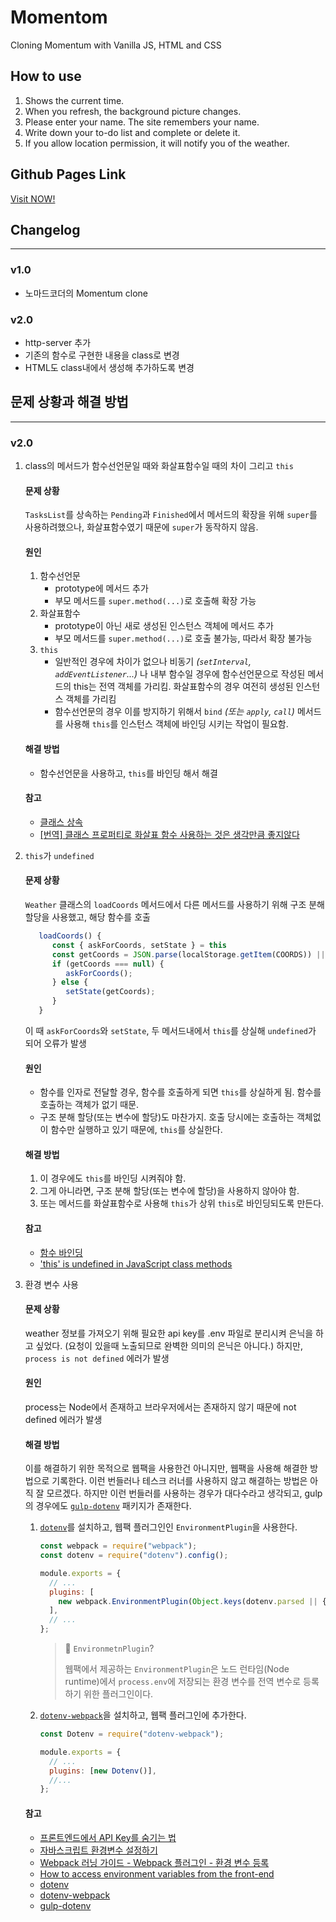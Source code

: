 # Momentom

Cloning Momentum with Vanilla JS, HTML and CSS

## How to use

1. Shows the current time.
2. When you refresh, the background picture changes.
3. Please enter your name. The site remembers your name.
4. Write down your to-do list and complete or delete it.
5. If you allow location permission, it will notify you of the weather.

## Github Pages Link

[Visit NOW!](https://nabeomki.github.io/momentom/)

## Changelog

---

### v1.0

- 노마드코더의 Momentum clone

### v2.0

- http-server 추가
- 기존의 함수로 구현한 내용을 class로 변경
- HTML도 class내에서 생성해 추가하도록 변경

## 문제 상황과 해결 방법

---

### v2.0

1. class의 메서드가 함수선언문일 때와 화살표함수일 때의 차이 그리고 `this`

   #### 문제 상황

   `TasksList`를 상속하는 `Pending`과 `Finished`에서 메서드의 확장을 위해 `super`를 사용하려했으나, 화살표함수였기 때문에 `super`가 동작하지 않음.

   #### 원인

   1. 함수선언문
      - prototype에 메서드 추가
      - 부모 메서드를 `super.method(...)`로 호출해 확장 가능
   2. 화살표함수
      - prototype이 아닌 새로 생성된 인스턴스 객체에 메서드 추가
      - 부모 메서드를 `super.method(...)`로 호출 불가능, 따라서 확장 불가능
   3. `this`
      - 일반적인 경우에 차이가 없으나 비동기 _(`setInterval`, `addEventListener`...)_ 나 내부 함수일 경우에 함수선언문으로 작성된 메서드의 this는 전역 객체를 가리킴. 화살표함수의 경우 여전히 생성된 인스턴스 객체를 가리킴
      - 함수선언문의 경우 이를 방지하기 위해서 `bind` _(또는 `apply`, `call`)_ 메서드를 사용해 `this`를 인스턴스 객체에 바인딩 시키는 작업이 필요함.

   #### 해결 방법

   - 함수선언문을 사용하고, `this`를 바인딩 해서 해결

   #### 참고

   - [클래스 상속](https://ko.javascript.info/class-inheritance)
   - [[번역] 클래스 프로퍼티로 화살표 함수 사용하는 것은 생각만큼 좋지않다](https://hoilzz.github.io/javascript/arrow-functions-in-class-properties/)

2. `this`가 `undefined`

   #### 문제 상황

   `Weather` 클래스의 `loadCoords` 메서드에서 다른 메서드를 사용하기 위해 구조 분해 할당을 사용했고, 해당 함수를 호출

   ```js
      loadCoords() {
         const { askForCoords, setState } = this
         const getCoords = JSON.parse(localStorage.getItem(COORDS)) || null;
         if (getCoords === null) {
            askForCoords();
         } else {
            setState(getCoords);
         }
      }
   ```

   이 때 `askForCoords`와 `setState`, 두 메서드내에서 `this`를 상실해 `undefined`가 되어 오류가 발생

   #### 원인

   - 함수를 인자로 전달할 경우, 함수를 호출하게 되면 `this`를 상실하게 됨. 함수를 호출하는 객체가 없기 때문.
   - 구조 분해 할당(또는 변수에 할당)도 마찬가지. 호출 당시에는 호출하는 객체없이 함수만 실행하고 있기 때문에, `this`를 상실한다.

   #### 해결 방법

   1. 이 경우에도 `this`를 바인딩 시켜줘야 함.
   2. 그게 아니라면, 구조 분해 할당(또는 변수에 할당)을 사용하지 않아야 함.
   3. 또는 메서드를 화살표함수로 사용해 `this`가 상위 `this`로 바인딩되도록 만든다.

   #### 참고

   - [함수 바인딩](https://ko.javascript.info/bind)
   - ['this' is undefined in JavaScript class methods](https://stackoverflow.com/questions/4011793/this-is-undefined-in-javascript-class-methods)

3. 환경 변수 사용

   #### 문제 상황

   weather 정보를 가져오기 위해 필요한 api key를 .env 파일로 분리시켜 은닉을 하고 싶었다. (요청이 있을때 노출되므로 완벽한 의미의 은닉은 아니다.) 하지만, `process is not defined` 에러가 발생

   #### 원인

   process는 Node에서 존재하고 브라우저에서는 존재하지 않기 때문에 not defined 에러가 발생

   #### 해결 방법

   이를 해결하기 위한 목적으로 웹팩을 사용한건 아니지만, 웹팩을 사용해 해결한 방법으로 기록한다. 이런 번들러나 테스크 러너를 사용하지 않고 해결하는 방법은 아직 잘 모르겠다. 하지만 이런 번들러를 사용하는 경우가 대다수라고 생각되고, gulp의 경우에도 [`gulp-dotenv`](https://www.npmjs.com/package/gulp-dotenv) 패키지가 존재한다.

   1. [`dotenv`](https://www.npmjs.com/package/dotenv)를 설치하고, 웹팩 플러그인인 `EnvironmentPlugin`을 사용한다.

      ```js
      const webpack = require("webpack");
      const dotenv = require("dotenv").config();

      module.exports = {
        // ...
        plugins: [
          new webpack.EnvironmentPlugin(Object.keys(dotenv.parsed || {})),
        ],
        // ...
      };
      ```

      > 🧐 `EnvironmetnPlugin`?
      >
      > 웹팩에서 제공하는 `EnvironmentPlugin`은 노드 런타임(Node runtime)에서 `process.env`에 저장되는 환경 변수를 전역 변수로 등록하기 위한 플러그인이다.

   2. [`dotenv-webpack`](https://www.npmjs.com/package/dotenv-webpack)을 설치하고, 웹팩 플러그인에 추가한다.

      ```js
      const Dotenv = require("dotenv-webpack");

      module.exports = {
        // ...
        plugins: [new Dotenv()],
        //...
      };
      ```

   #### 참고

   - [프론트엔드에서 API Key를 숨기는 법](https://velog.io/@0307kwon/%ED%94%84%EB%A1%A0%ED%8A%B8%EC%97%94%EB%93%9C%EC%97%90%EC%84%9C-API-Key%EB%A5%BC-%EC%88%A8%EA%B8%B0%EB%8A%94-%EB%B2%95)
   - [자바스크립트 환경변수 설정하기](https://hjuu.tistory.com/24)
   - [Webpack 러닝 가이드 - Webpack 플러그인 - 환경 변수 등록](https://yamoo9.gitbook.io/webpack/webpack/webpack-plugins/manage-env-variables)
   - [How to access environment variables from the front-end](https://stackoverflow.com/questions/57663555/how-to-access-environment-variables-from-the-front-end)
   - [dotenv](https://www.npmjs.com/package/dotenv)
   - [dotenv-webpack](https://www.npmjs.com/package/dotenv-webpack)
   - [gulp-dotenv](https://www.npmjs.com/package/gulp-dotenv)
